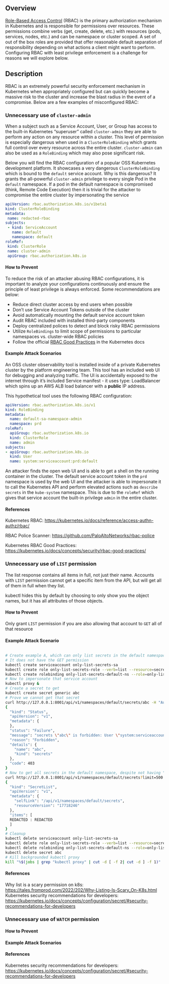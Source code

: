 ## Overview
[Role-Based Access Control](https://kubernetes.io/docs/reference/access-authn-authz/rbac/) (RBAC) is the primary authorization mechanism in Kubernetes and is responsible for permissions over resources. These permissions combine verbs (get, create, delete, etc.) with resources (pods, services, nodes, etc.) and can be namespace or cluster scoped. A set of out of the box roles are provided that offer reasonable default separation of responsibility depending on what actions a client might want to perform. Configuring RBAC with least privilege enforcement is a challenge for reasons we will explore below.

## Description
RBAC is an extremely powerful security enforcement mechanism in Kubernetes when appropriately configured but can quickly become a massive risk to the cluster and increase the blast radius in the event of a compromise.  Below are a few examples of misconfigured RBAC:

### Unnecessary use of `cluster-admin`

When a subject such as a Service Account, User, or Group has access to the built-in Kubernetes “superuser” called `cluster-admin` they are able to perform any action on any resource within a cluster. This level of permission is especially dangerous when used in a `ClusterRoleBinding` which grants full control over every resource across the entire cluster. `cluster-admin` can also be used as a `RoleBinding` which may also pose significant risk.

Below you will find the RBAC configuration of a popular OSS Kubernetes development platform. It showcases a very dangerous `ClusterRoleBinding` which is bound to the `default` service account. Why is this dangerous? It grants the all-powerful `cluster-admin` privilege to every single Pod in the `default` namespace. If a pod in the default namespace is compromised (think, Remote Code Execution) then it is trivial for the attacker to compromise the entire cluster by impersonating the service 

```yaml
apiVersion: rbac.authorization.k8s.io/v1beta1
kind: ClusterRoleBinding
metadata:
 name: redacted-rbac
subjects:
 - kind: ServiceAccount
   name: default
   namespace: default
roleRef:
 kind: ClusterRole
 name: cluster-admin
 apiGroup: rbac.authorization.k8s.io
```

#### How to Prevent

To reduce the risk of an attacker abusing RBAC configurations, it is important to analyze your configurations continuously and ensure the principle of least privilege is always enforced. Some recommendations are below:

- Reduce direct cluster access by end users when possible
- Don’t use Service Account Tokens outside of the cluster
- Avoid automatically mounting the default service account token
- Audit RBAC included with installed third-party components
- Deploy centralized polices to detect and block risky RBAC permissions
- Utilize `RoleBindings` to limit scope of permissions to particular namespaces vs. cluster-wide RBAC policies
- Follow the official [RBAC Good Practices](https://kubernetes.io/docs/concepts/security/rbac-good-practices/) in the Kubernetes docs 

#### Example Attack Scenarios
An OSS cluster observability tool is installed inside of a private Kubernetes cluster by the platform engineering team. This tool has an included web UI for debugging and analyzing traffic. The UI is accidentally exposed to the internet through it’s included Service manifest - it uses type: LoadBalancer which spins up an AWS ALB load balancer with a **public** IP address. 

This hypothetical tool uses the following RBAC configuration:

```yaml
apiVersion: rbac.authorization.k8s.io/v1
kind: RoleBinding
metadata:
  name: default-sa-namespace-admin
  namespace: prd
roleRef:
  apiGroup: rbac.authorization.k8s.io
  kind: ClusterRole
  name: admin
subjects:
- apiGroup: rbac.authorization.k8s.io
  kind: User
  name: system:serviceaccount:prd:default
```

An attacker finds the open web UI and is able to get a shell on the running container in the cluster. The default service account token in the `prd` namespace is used by the web UI and the attacker is able to impersonate it to call the Kubernetes API and perform elevated actions such as `describe secrets` in the `kube-system` namespace. This is due to the `roleRef` which gives that service account the built-in privilege `admin` in the entire cluster. 

#### References

Kubernetes RBAC: <https://kubernetes.io/docs/reference/access-authn-authz/rbac/>

RBAC Police Scanner: <https://github.com/PaloAltoNetworks/rbac-police>

Kubernetes RBAC Good Practices: <https://kubernetes.io/docs/concepts/security/rbac-good-practices/>

### Unnecessary use of `LIST` permission

The list response contains all items in full, not just their name. Accounts with `LIST` permission cannot get a specific item from the API, but will get all of them in full when they list.

kubectl hides this by default by choosing to only show you the object names, but it has all attributes of those objects.



#### How to Prevent
Only grant `LIST` permission if you are also allowing that account to `GET` all of that resource  

#### Example Attack Scenario

```bash

# Create example A, which can only list secrets in the default namespace
# It does not have the GET permission
kubectl create serviceaccount only-list-secrets-sa
kubectl create role only-list-secrets-role --verb=list --resource=secrets
kubectl create rolebinding only-list-secrets-default-ns --role=only-list-secrets-role --serviceaccount=default:only-list-secrets-sa
# Now to impersonate that service account
kubectl proxy &
# Create a secret to get
kubectl create secret generic abc
# Prove we cannot get that secret
curl http://127.0.0.1:8001/api/v1/namespaces/default/secrets/abc -H "Authorization: Bearer $(kubectl -n default get secrets -ojson | jq '.items[]| select(.metadata.annotations."kubernetes.io/service-account.name"=="only-list-secrets-sa")| .data.token' | tr -d '"' | base64 -d)"
{
  "kind": "Status",
  "apiVersion": "v1",
  "metadata": {
  },
  "status": "Failure",
  "message": "secrets \"abc\" is forbidden: User \"system:serviceaccount:default:only-list-secrets-sa\" cannot get resource \"secrets\" in API group \"\" in the namespace \"default\"",
  "reason": "Forbidden",
  "details": {
    "name": "abc",
    "kind": "secrets"
  },
  "code": 403
}
# Now to get all secrets in the default namespace, despite not having "get" permission
curl http://127.0.0.1:8001/api/v1/namespaces/default/secrets?limit=500 -H "Authorization: Bearer $(kubectl -n default get secrets -ojson | jq '.items[]| select(.metadata.annotations."kubernetes.io/service-account.name"=="only-list-secrets-sa")| .data.token' | tr -d '"' | base64 -d)"
{
  "kind": "SecretList",
  "apiVersion": "v1",
  "metadata": {
    "selfLink": "/api/v1/namespaces/default/secrets",
    "resourceVersion": "17718246"
  },
  "items": [
  REDACTED : REDACTED
  ]
}
# Cleanup
kubectl delete serviceaccount only-list-secrets-sa
kubectl delete role only-list-secrets-role --verb=list --resource=secrets
kubectl delete rolebinding only-list-secrets-default-ns --role=only-list-secrets-role --serviceaccount=default:only-list-secrets-sa
kubectl delete secret abc
# Kill backgrounded kubectl proxy
kill "%$(jobs | grep "kubectl proxy" | cut -d [ -f 2| cut -d ] -f 1)"
```

#### References
Why list is a scary permission on k8s: <https://tales.fromprod.com/2022/202/Why-Listing-Is-Scary_On-K8s.html>
Kubernetes security recommendations for developers: <https://kubernetes.io/docs/concepts/configuration/secret/#security-recommendations-for-developers>

### Unnecessary use of `WATCH` permission



#### How to Prevent

#### Example Attack Scenarios

#### References
Kubernetes security recommendations for developers: <https://kubernetes.io/docs/concepts/configuration/secret/#security-recommendations-for-developers>
